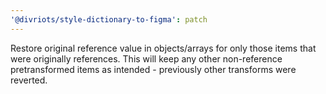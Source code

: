 ```yaml
---
'@divriots/style-dictionary-to-figma': patch
---
```


Restore original reference value in objects/arrays for only those items that were originally references. This will keep any other non-reference pretransformed items as intended - previously other transforms were reverted.
